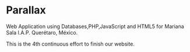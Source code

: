 # Parallax
Web Application using Databases,PHP,JavaScript and HTML5 for Mariana Sala I.A.P. Querétaro, México.

This is the 4th continuous effort to finish our website.
